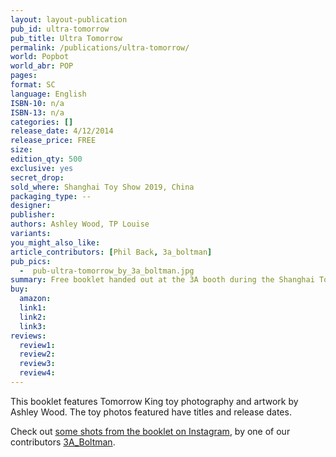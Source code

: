 ```yaml
---
layout: layout-publication
pub_id: ultra-tomorrow
pub_title: Ultra Tomorrow
permalink: /publications/ultra-tomorrow/
world: Popbot
world_abr: POP
pages: 
format: SC
language: English
ISBN-10: n/a
ISBN-13: n/a
categories: []
release_date: 4/12/2014
release_price: FREE
size: 
edition_qty: 500
exclusive: yes
secret_drop:
sold_where: Shanghai Toy Show 2019, China
packaging_type: --
designer: 
publisher: 
authors: Ashley Wood, TP Louise
variants:
you_might_also_like: 
article_contributors: [Phil Back, 3a_boltman]
pub_pics:  
  -  pub-ultra-tomorrow_by_3a_boltman.jpg
summary: Free booklet handed out at the 3A booth during the Shanghai Toy Show 2019 to celebrate a decade of Tomorrow Kings. Around 500 were printed for the "Ultra Tomorrow Exhibition" during the show [Gregory Prout (3A staff) via Facebook].
buy:
  amazon: 
  link1: 
  link2: 
  link3: 
reviews:
  review1: 
  review2: 
  review3:
  review4:
---
```

<p>This booklet features Tomorrow King toy photography and artwork by Ashley Wood. The toy photos featured have titles and release dates.</p>
<p>Check out <a href="https://www.instagram.com/p/BxHv7dRnaIR/" target="_blank">some shots from the booklet on Instagram</a>, by one of our contributors <a href="/contributors/3a_boltman/" target="_blank">3A_Boltman</a>.
</p>